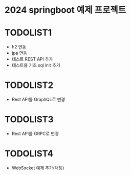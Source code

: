 # 2024 springboot 예제 프로젝트

# TODOLIST1
- h2 연동
- jpa 연동
- 테스트 REST API 추가
- 테스트용 기초 sql init 추가

# TODOLIST2
- Rest API를 GraphQL로 변경


# TODOLIST3
- Rest API를 GRPC로 변경

# TODOLIST4
- WebSocket 예제 추가(채팅)
